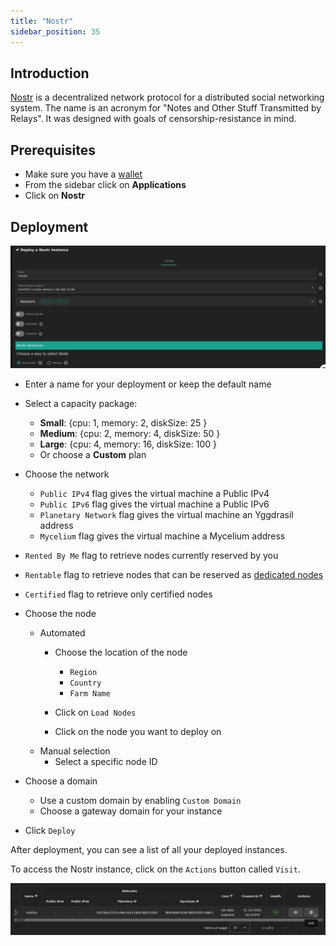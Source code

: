 ```yaml
---
title: "Nostr"
sidebar_position: 35
---
```




## Introduction

[Nostr](https://nostr.com/) is a decentralized network protocol for a distributed social networking system. The name is an acronym for "Notes and Other Stuff Transmitted by Relays". It was designed with goals of censorship-resistance in mind. 

## Prerequisites

- Make sure you have a [wallet](../wallet_connector.md)
- From the sidebar click on **Applications**
- Click on **Nostr**

## Deployment

![](./img/solutions_nostr.png)

- Enter a name for your deployment or keep the default name
- Select a capacity package:
    - **Small**: \{cpu: 1, memory: 2, diskSize: 25 \}
    - **Medium**: \{cpu: 2, memory: 4, diskSize: 50 \}
    - **Large**: \{cpu: 4, memory: 16, diskSize: 100 \}
    - Or choose a **Custom** plan
- Choose the network
   - `Public IPv4` flag gives the virtual machine a Public IPv4
   - `Public IPv6` flag gives the virtual machine a Public IPv6
   - `Planetary Network` flag gives the virtual machine an Yggdrasil address
   - `Mycelium` flag gives the virtual machine a Mycelium address

- `Rented By Me` flag to retrieve nodes currently reserved by you
- `Rentable` flag to retrieve nodes that can be reserved as [dedicated nodes](../deploy/node_finder.md#dedicated-nodes)
- `Certified` flag to retrieve only certified nodes 
- Choose the node 
  - Automated
    - Choose the location of the node
       - `Region`
       - `Country`
       - `Farm Name`

    - Click on `Load Nodes`
    - Click on the node you want to deploy on
  - Manual selection
    - Select a specific node ID
- Choose a domain
  - Use a custom domain by enabling `Custom Domain`
  - Choose a gateway domain for your instance
- Click `Deploy`

After deployment, you can see a list of all your deployed instances.

To access the Nostr instance, click on the `Actions` button called `Visit`.

![](./img/nostr_instances.png)